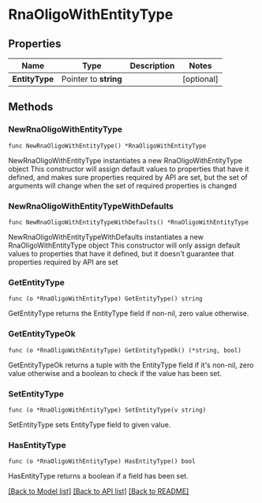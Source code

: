 # RnaOligoWithEntityType

## Properties

Name | Type | Description | Notes
------------ | ------------- | ------------- | -------------
**EntityType** | Pointer to **string** |  | [optional] 

## Methods

### NewRnaOligoWithEntityType

`func NewRnaOligoWithEntityType() *RnaOligoWithEntityType`

NewRnaOligoWithEntityType instantiates a new RnaOligoWithEntityType object
This constructor will assign default values to properties that have it defined,
and makes sure properties required by API are set, but the set of arguments
will change when the set of required properties is changed

### NewRnaOligoWithEntityTypeWithDefaults

`func NewRnaOligoWithEntityTypeWithDefaults() *RnaOligoWithEntityType`

NewRnaOligoWithEntityTypeWithDefaults instantiates a new RnaOligoWithEntityType object
This constructor will only assign default values to properties that have it defined,
but it doesn't guarantee that properties required by API are set

### GetEntityType

`func (o *RnaOligoWithEntityType) GetEntityType() string`

GetEntityType returns the EntityType field if non-nil, zero value otherwise.

### GetEntityTypeOk

`func (o *RnaOligoWithEntityType) GetEntityTypeOk() (*string, bool)`

GetEntityTypeOk returns a tuple with the EntityType field if it's non-nil, zero value otherwise
and a boolean to check if the value has been set.

### SetEntityType

`func (o *RnaOligoWithEntityType) SetEntityType(v string)`

SetEntityType sets EntityType field to given value.

### HasEntityType

`func (o *RnaOligoWithEntityType) HasEntityType() bool`

HasEntityType returns a boolean if a field has been set.


[[Back to Model list]](../README.md#documentation-for-models) [[Back to API list]](../README.md#documentation-for-api-endpoints) [[Back to README]](../README.md)


